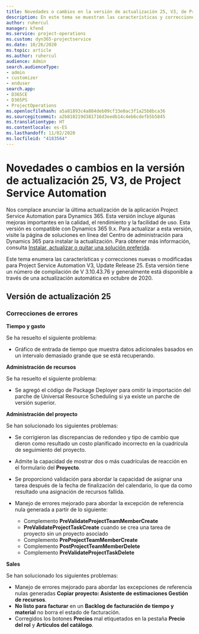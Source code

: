 ```yaml
---
title: Novedades o cambios en la versión de actualización 25, V3, de Project Service Automation
description: En este tema se muestran las características y correcciones que están disponibles en la versión de actualización 25, V3, de Project Service Automation.
author: ruhercul
manager: kfend
ms.service: project-operations
ms.custom: dyn365-projectservice
ms.date: 10/26/2020
ms.topic: article
ms.author: ruhercul
audience: Admin
search.audienceType:
- admin
- customizer
- enduser
search.app:
- D365CE
- D365PS
- ProjectOperations
ms.openlocfilehash: a5a81893c4a804deb09cf33e0ac3f1a25b8bca36
ms.sourcegitcommit: a2b810219d381716d3eedb14c4eb6cdefb5b5845
ms.translationtype: HT
ms.contentlocale: es-ES
ms.lasthandoff: 11/02/2020
ms.locfileid: "4183564"
---
```

# <a name="whats-new-or-changed-in-project-service-automation-update-release-25-v3"></a>Novedades o cambios en la versión de actualización 25, V3, de Project Service Automation

Nos complace anunciar la última actualización de la aplicación Project Service Automation para Dynamics 365. Esta versión incluye algunas mejoras importantes en la calidad, el rendimiento y la facilidad de uso. Esta versión es compatible con Dynamics 365 9.x. Para actualizar a esta versión, visite la página de soluciones en línea del Centro de administración para Dynamics 365 para instalar la actualización. Para obtener más información, consulta [Instalar, actualizar o quitar una solución preferida](https://docs.microsoft.com/power-platform/admin/install-remove-preferred-solution).

Este tema enumera las características y correcciones nuevas o modificadas para Project Service Automation V3, Update Release 25. Esta versión tiene un número de compilación de V 3.10.43.76 y generalmente está disponible a través de una actualización automática en octubre de 2020.

## <a name="update-release-25"></a>Versión de actualización 25

### <a name="bug-fixes"></a>Correcciones de errores

**Tiempo y gasto**

Se ha resuelto el siguiente problema:

- Gráfico de entrada de tiempo que muestra datos adicionales basados en un intervalo demasiado grande que se está recuperando.

**Administración de recursos**

Se ha resuelto el siguiente problema:

- Se agregó el código de Package Deployer para omitir la importación del parche de Universal Resource Scheduling si ya existe un parche de versión superior.

**Administración del proyecto**

Se han solucionado los siguientes problemas:

- Se corrigieron las discrepancias de redondeo y tipo de cambio que dieron como resultado un costo planificado incorrecto en la cuadrícula de seguimiento del proyecto.
- Admite la capacidad de mostrar dos o más cuadrículas de reacción en el formulario del **Proyecto**.
- Se proporcionó validación para abordar la capacidad de asignar una tarea después de la fecha de finalización del calendario, lo que da como resultado una asignación de recursos fallida.
- Manejo de errores mejorado para abordar la excepción de referencia nula generada a partir de lo siguiente:

    - Complemento **PreValidateProjectTeamMemberCreate**
    - **PreValidateProjectTaskCreate** cuando se crea una tarea de proyecto sin un proyecto asociado
    - Complemento **PreProjectTeamMemberCreate**
    - Complemento **PostProjectTeamMemberDelete**
    - Complemento **PreValidateProjectTaskDelete**

**Sales**

Se han solucionado los siguientes problemas:

- Manejo de errores mejorado para abordar las excepciones de referencia nulas generadas **Copiar proyecto: Asistente de estimaciones Gestión de recursos**.
- **No listo para facturar** en un **Backlog de facturación de tiempo y material** no borra el estado de facturación.
- Corregidos los botones **Precios** mal etiquetados en la pestaña **Precio del rol** y **Artículos del catálogo**.
